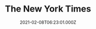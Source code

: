 ---
collection_archive: false
collection_category:
  - Award Winning
  - Tech
  - Reportage
  - Color
  - Environments
  - Editorial
collection_content: 
collection_cover: https://d1sf55qlb7p6hz.cloudfront.net/nytimes_metro-29.jpg
collection_cover_mobile: https://d1sf55qlb7p6hz.cloudfront.net/verticalcovers-40.jpg
collection_description: >-
  The next chapter of [**_The Changing Landscape of American
  Retail_**](https://jesserieser.com/projects/changing-landscape-american-retail)
  with _The New York Times_. How will the pandemic accelerate the retail
  apocalypse? When a mall closes, where does all of it's stuff go? I set out to
  answer these questions at the recently shuttered Metrocenter mall in Phoenix,
  AZ.


  Selected by the 2021 American Photography Annual (AP 37) as one of the year's
  best in editorial photography.
collection_description_alignment: center
collection_filter: Commissioned + Stock
collection_hidden: false
collection_meta: Auctioning Off A Dead Mall
collection_meta_2: ""
collection_preview:
  - https://d1sf55qlb7p6hz.cloudfront.net/metro_covers-4.jpg
  - https://d1sf55qlb7p6hz.cloudfront.net/nytimes_metro-29.jpg
  - https://d1sf55qlb7p6hz.cloudfront.net/nytimes_metro-5.jpg
  - https://d1sf55qlb7p6hz.cloudfront.net/metro_covers-3.jpg
  - https://d1sf55qlb7p6hz.cloudfront.net/nytimes_metro-15.jpg
  - https://d1sf55qlb7p6hz.cloudfront.net/metro_covers-2.jpg
  - https://d1sf55qlb7p6hz.cloudfront.net/metro_covers-1.jpg
cover_image: 
date: 2021-02-08T06:23:01.000Z
hide_footer: true 
navigation_theme: white
px_extra: true
row_alignment: between
slug: nytimes-metrocenter
theme_color: "#AEE0D9"
theme_color_all_works: 
title: The New York Times
seo:
  meta_description: 
  meta_title: 
collection_awards:
  - content: |-
      **2019**  
      AP 35: American Photography Annual 35  
      Best Personal Work Series:  
      "Phoenix: A Dystopian Legoland That Tastes Like Candy"
    icon: 
    template: popup-text-element
    url: 
collection_exhibition:
  - content: |-
      **2019**  
      AP 35: American Photography Annual 35  
      Best Personal Work Series:  
      "Phoenix: A Dystopian Legoland That Tastes Like Candy"
    icon: 
    template: popup-text-element
    url: 
collection_blocks:
  - _bookshop_name: collections/media-row-start
    row_alignment: between
  - _bookshop_name: collections/media-element
    align_y:  
    caption: 
    color: "#DFCADB"
    image:  https://d1sf55qlb7p6hz.cloudfront.net/nytimes_metro-1.jpg
    margin_left: '30'
    margin_right: 0
    margin_y: '100'
    width: '66'
  - _bookshop_name: collections/media-row
    row_alignment: between
  - _bookshop_name: collections/media-element
    align_y:  
    caption: 
    color: "#C9E0E2"
    image:  https://d1sf55qlb7p6hz.cloudfront.net/nytimes_metro-2.jpg
    margin_left: 0
    margin_right: 0
    margin_y: '100'
    width: '45'
  - _bookshop_name: collections/media-element
    align_y:  
    caption: 
    color: "#F3DFD1"
    image:  https://d1sf55qlb7p6hz.cloudfront.net/nytimes_metro-3.jpg
    margin_left: 0
    margin_right: '15'
    margin_y: '500'
    width: '33'
  - _bookshop_name: collections/media-row
    row_alignment: between
  - _bookshop_name: collections/media-element
    align_y:  
    caption: 
    color: "#F3CECE"
    image:  https://d1sf55qlb7p6hz.cloudfront.net/nytimes_metro-4.jpg
    margin_left: '10'
    margin_right: 0
    margin_y: '200'
    width: '66'
  - _bookshop_name: collections/media-row
    row_alignment: between
  - _bookshop_name: collections/media-element
    align_y:  
    caption: 
    color: "#A8D3FF"
    image:  https://d1sf55qlb7p6hz.cloudfront.net/nytimes_metro-5.jpg
    margin_left: '20'
    margin_right: 0
    margin_y: '200'
    width: '50'
  - _bookshop_name: collections/media-element
    align_y:  
    caption: 
    color: "#E8BED6"
    image:  https://d1sf55qlb7p6hz.cloudfront.net/nytimes_metro-6.jpg
    margin_left: 0
    margin_right: '5'
    margin_y: '600'
    width: '20'
  - _bookshop_name: collections/media-row
    row_alignment: between
  - _bookshop_name: collections/media-element
    align_y:  
    caption: 
    color: "#FAD5C5"
    image:  https://d1sf55qlb7p6hz.cloudfront.net/nytimes_metro-7.jpg
    margin_left: '5'
    margin_right: 0
    margin_y: '200'
    width: '40'
  - _bookshop_name: collections/media-element
    align_y:  
    caption: 
    color: "#F1D5D9"
    image:  https://d1sf55qlb7p6hz.cloudfront.net/nytimes_metro-8.jpg
    margin_left: 0
    margin_right: '5'
    margin_y: '200'
    width: '40'
  - _bookshop_name: collections/media-row
    row_alignment: between
  - _bookshop_name: collections/media-element
    align_y:  
    caption: 
    color: "#D5E8CB"
    image:  https://d1sf55qlb7p6hz.cloudfront.net/nytimes_metro-09b.jpg
    margin_left: '10'
    margin_right: 0
    margin_y: '200'
    width: '60'
  - _bookshop_name: collections/media-row
    row_alignment: between
  - _bookshop_name: collections/media-element
    align_y:  
    caption: 
    color: "#EBE0D3"
    image:  https://d1sf55qlb7p6hz.cloudfront.net/nytimes_metro-10.jpg
    margin_left: '15'
    margin_right: 0
    margin_y: '100'
    width: '33'
  - _bookshop_name: collections/media-element
    align_y:  
    caption: 
    color: "#ADDBD7"
    image:  https://d1sf55qlb7p6hz.cloudfront.net/nytimes_metro-11.jpg
    margin_left: 0
    margin_right: 0
    margin_y: '400'
    width: '45'
  - _bookshop_name: collections/media-row
    row_alignment: between
  - _bookshop_name: collections/media-element
    align_y:  
    caption: 
    color: "#ECDBDB"
    image:  https://d1sf55qlb7p6hz.cloudfront.net/nytimes_metro-12.jpg
    margin_left: '20'
    margin_right: 0
    margin_y: '100'
    width: '66'
  - _bookshop_name: collections/media-row
    row_alignment: between
  - _bookshop_name: collections/media-element
    align_y:  
    caption: 
    color: "#C0DFDB"
    image:  https://d1sf55qlb7p6hz.cloudfront.net/nytimes_metro-13.jpg
    margin_left: '5'
    margin_right: 0
    margin_y: '100'
    width: '40'
  - _bookshop_name: collections/media-element
    align_y:  
    caption: 
    color: "#F5E2CB"
    image:  https://d1sf55qlb7p6hz.cloudfront.net/nytimes_metro-14.jpg
    margin_left: 0
    margin_right: '20'
    margin_y: '700'
    width: '30'
  - _bookshop_name: collections/media-row
    row_alignment: between
  - _bookshop_name: collections/media-element
    align_y:  
    caption: 
    color: "#C8F1CF"
    image:  https://d1sf55qlb7p6hz.cloudfront.net/nytimes_metro-15.jpg
    margin_left: '15'
    margin_right: 0
    margin_y: '100'
    width: '55'
  - _bookshop_name: collections/media-row
    row_alignment: between
  - _bookshop_name: collections/media-element
    align_y:  
    caption: 
    color: "#CCC2FD"
    image:  https://d1sf55qlb7p6hz.cloudfront.net/nytimes_metro-16.jpg
    margin_left: '25'
    margin_right: 0
    margin_y: '100'
    width: '70'
  - _bookshop_name: collections/media-row
    row_alignment: between
  - _bookshop_name: collections/media-element
    align_y:  
    caption: 
    color: "#FAC2E0"
    image:  https://d1sf55qlb7p6hz.cloudfront.net/nytimes_metro-17.jpg
    margin_left: '35'
    margin_right: 0
    margin_y: '100'
    width: '40'
  - _bookshop_name: collections/media-row
    row_alignment: between
  - _bookshop_name: collections/media-element
    align_y:  
    caption: 
    color: "#837395"
    image:  https://d1sf55qlb7p6hz.cloudfront.net/nytimes_metro-19.jpg
    margin_left: '5'
    margin_right: 0
    margin_y: '100'
    width: '45'
  - _bookshop_name: collections/media-element
    align_y:  
    caption: 
    color: "#C1CFB9"
    image:  https://d1sf55qlb7p6hz.cloudfront.net/nytimes_metro-18.jpg
    margin_left: 0
    margin_right: '10'
    margin_y: '500'
    width: '33'
  - _bookshop_name: collections/media-row
    row_alignment: between
  - _bookshop_name: collections/media-element
    align_y:  
    caption: 
    color: "#D1BCAF"
    image:  https://d1sf55qlb7p6hz.cloudfront.net/nytimes_metro-20.jpg
    margin_left: '20'
    margin_right: 0
    margin_y: '100'
    width: '50'
  - _bookshop_name: collections/media-row
    row_alignment: between
  - _bookshop_name: collections/media-element
    align_y:  
    caption: 
    color: "#E6CFD9"
    image:  https://d1sf55qlb7p6hz.cloudfront.net/nytimes_metro-21.jpg
    margin_left: '30'
    margin_right: 0
    margin_y: '200'
    width: '66'
  - _bookshop_name: collections/media-row
    row_alignment: between
  - _bookshop_name: collections/media-element
    align_y:  
    caption: 
    color: "#F4E4D3"
    image:  https://d1sf55qlb7p6hz.cloudfront.net/nytimes_metro-22.jpg
    margin_left: '10'
    margin_right: 0
    margin_y: '200'
    width: '33'
  - _bookshop_name: collections/media-element
    align_y:  
    caption: 
    color: "#F3D7D6"
    image:  https://d1sf55qlb7p6hz.cloudfront.net/nytimes_metro-23.jpg
    margin_left: 0
    margin_right: '10'
    margin_y: '800'
    width: '33'
  - _bookshop_name: collections/media-row
    row_alignment: between
  - _bookshop_name: collections/media-element
    align_y:  
    caption: 
    color: "#EAF4FE"
    image:  https://d1sf55qlb7p6hz.cloudfront.net/nytimes_metro-24.jpg
    margin_left: '20'
    margin_right: 0
    margin_y: '100'
    width: '55'
  - _bookshop_name: collections/media-row
    row_alignment: between
  - _bookshop_name: collections/media-element
    align_y:  
    caption: 
    color: "#E8D1EA"
    image:  https://d1sf55qlb7p6hz.cloudfront.net/nytimes_metro-25.jpg
    margin_left: 0
    margin_right: 0
    margin_y: '100'
    width: '50'
  - _bookshop_name: collections/media-element
    align_y:  
    caption: 
    color: "#FA938A"
    image:  https://d1sf55qlb7p6hz.cloudfront.net/nytimes_metro-26.jpg
    margin_left: 0
    margin_right: '10'
    margin_y: '600'
    width: '33'
  - _bookshop_name: collections/media-row
    row_alignment: between
  - _bookshop_name: collections/media-element
    align_y:  
    caption: 
    color: "#B7D1E3"
    image:  https://d1sf55qlb7p6hz.cloudfront.net/nytimes_metro-28.jpg
    margin_left: '40'
    margin_right: 0
    margin_y: '100'
    width: '30'
  - _bookshop_name: collections/media-row
    row_alignment: between
  - _bookshop_name: collections/media-element
    align_y:  
    caption: 
    color: "#F3B99E"
    image:  https://d1sf55qlb7p6hz.cloudfront.net/nytimes_metro-27.jpg
    margin_left: '10'
    margin_right: 0
    margin_y: '100'
    width: '55'
  - _bookshop_name: collections/media-row
    row_alignment: between
  - _bookshop_name: collections/media-element
    align_y:  
    caption: 
    color: "#B5E3DD"
    image:  https://d1sf55qlb7p6hz.cloudfront.net/nytimes_metro-29.jpg
    margin_left: '20'
    margin_right: 0
    margin_y: '100'
    width: '70'
  - _bookshop_name: collections/media-row
    row_alignment: between
  - _bookshop_name: collections/media-element
    align_y:  
    caption: 
    color: "#ABC6EC"
    image:  https://d1sf55qlb7p6hz.cloudfront.net/nytimes_metro-30.jpg
    margin_left: '30'
    margin_right: 0
    margin_y: '100'
    width: '45'
  - _bookshop_name: collections/media-row
    row_alignment: between
  - _bookshop_name: collections/media-element
    align_y:  
    caption: 
    color: "#EAD8CB"
    image:  https://d1sf55qlb7p6hz.cloudfront.net/nytimes_metro-31.jpg
    margin_left: '15'
    margin_right: 0
    margin_y: '100'
    width: '70'
  - _bookshop_name: collections/media-row-end
collection_press:
  - content: |-
      **2019**  
      AP 35: American Photography Annual 35  
      Best Personal Work Series:  
      "Phoenix: A Dystopian Legoland That Tastes Like Candy"
    icon: 
    template: popup-text-element
    url: 
---